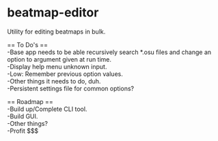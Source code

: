 # beatmap-editor 
Utility for editing beatmaps in bulk.




== To Do's ==<br>
-Base app needs to be able recursively search *.osu files and change an option to argument given at run time.<br>
-Display help menu unknown input.<br>
-Low: Remember previous option values.<br>
-Other things it needs to do, duh.<br>
-Persistent settings file for common options?


== Roadmap ==<br>
-Build up/Complete CLI tool.<br>
-Build GUI.<br>
-Other things?<br>
-Profit $$$<br>

